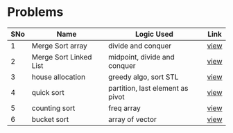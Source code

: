# Problems

SNo | Name | Logic Used | Link |
----|------|------------|------|
1 | Merge Sort array | divide and conquer | [view](merge_sort_arrays.cpp)
2 | Merge Sort Linked List | midpoint, divide and conquer | [view](merge_sort_linked_list.cpp)
3 | house allocation | greedy algo, sort STL | [view](allocation_kickstart.cpp) 
4 | quick sort | partition, last element as pivot | [view](quicksort.cpp)
5 | counting sort | freq array | [view](counting_sort.cpp)
6 | bucket sort | array of vector | [view](bucket_sort.cpp)